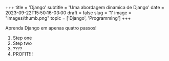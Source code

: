 +++
title = 'Django'
subtitle = 'Uma abordagem dinamica de Django'
date = 2023-09-22T15:50:16-03:00
draft = false
slug = '1'
image = "images/thumb.png"
topic = ['Django', 'Programming'] 
+++




Aprenda Django em apenas quatro passos!

1. Step one
2. Step two
3. ????
4. PROFIT!!!